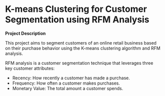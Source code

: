 # K-means Clustering for Customer Segmentation using RFM Analysis

**Project Description**

This project aims to segment customers of an online retail business based on their purchase behavior using the K-means clustering algorithm and RFM analysis.

RFM analysis is a customer segmentation technique that leverages three key customer attributes:

- Recency: How recently a customer has made a purchase.
- Frequency: How often a customer makes purchases.
- Monetary Value: The total amount a customer spends.
